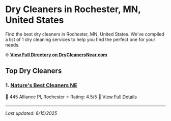 # Dry Cleaners in Rochester, MN, United States

Find the best dry cleaners in Rochester, MN, United States. We've compiled a list of 1 dry cleaning services to help you find the perfect one for your needs.

🌐 **[View Full Directory on DryCleanersNear.com](https://drycleanersnear.com/city/US/MN/Rochester)**

## Top Dry Cleaners

### 1. [Nature's Best Cleaners NE](https://drycleanersnear.com/dryCleaner/685e5246579174ba01d3859f/nature-s-best-cleaners-ne)
📍 445 Alliance Pl, Rochester
⭐ Rating: 4.5/5
🔗 [View Full Details](https://drycleanersnear.com/dryCleaner/685e5246579174ba01d3859f/nature-s-best-cleaners-ne)


---

*Last updated: 8/15/2025*
